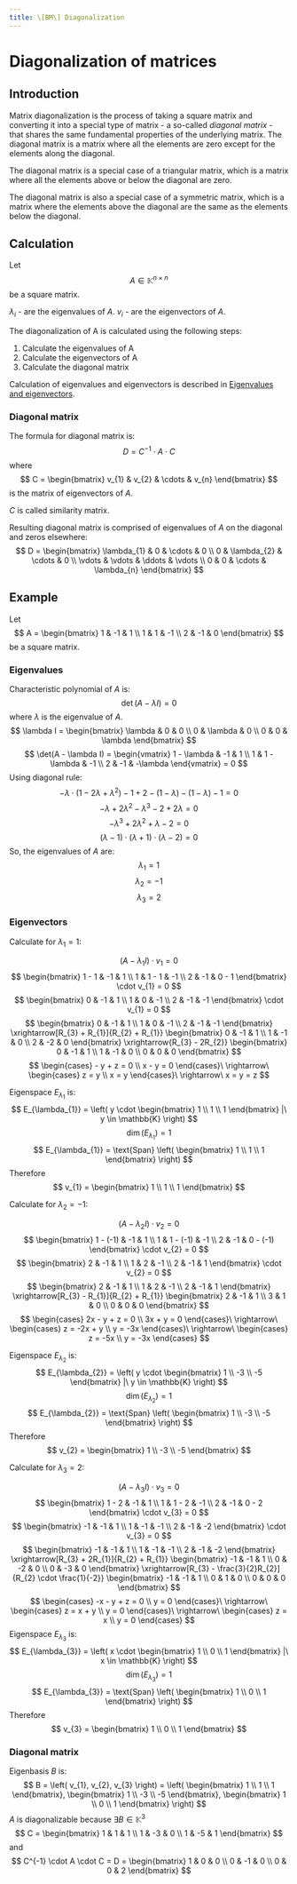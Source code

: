```yaml
---
title: \[BM\] Diagonalization
---
```


# Diagonalization of matrices

## Introduction
Matrix diagonalization is the process of taking a square matrix and converting it into a special type of matrix - a so-called *diagonal matrix* - that shares the same fundamental properties of the underlying matrix. The diagonal matrix is a matrix where all the elements are zero except for the elements along the diagonal.

The diagonal matrix is a special case of a triangular matrix, which is a matrix where all the elements above or below the diagonal are zero.

The diagonal matrix is also a special case of a symmetric matrix, which is a matrix where the elements above the diagonal are the same as the elements below the diagonal.

## Calculation
Let
$$ A \in \mathbb{K}^{n \times n} $$
be a square matrix.

$\lambda_{i}$ -
are the eigenvalues of $A$.
$v_{i}$ -
are the eigenvectors of $A$.

The diagonalization of A is calculated using the following steps:

1. Calculate the eigenvalues of A
2. Calculate the eigenvectors of A
3. Calculate the diagonal matrix

Calculation of eigenvalues and eigenvectors is described in [Eigenvalues and eigenvectors](/basicmath/eigen.md).

### Diagonal matrix
The formula for diagonal matrix is:
$$ D = C^{-1} \cdot A \cdot C $$
where
$$ C = \begin{bmatrix}
    v_{1} & v_{2} & \cdots & v_{n}
\end{bmatrix} $$
is the matrix of eigenvectors of
$A$.

$C$ is called similarity matrix.

Resulting diagonal matrix is comprised of eigenvalues of $A$ on the diagonal and zeros elsewhere:
$$ D = \begin{bmatrix}
    \lambda_{1} & 0 & \cdots & 0 \\
    0 & \lambda_{2} & \cdots & 0 \\
    \vdots & \vdots & \ddots & \vdots \\
    0 & 0 & \cdots & \lambda_{n}
\end{bmatrix} $$


## Example
Let
$$ A = \begin{bmatrix}
    1 & -1 & 1 \\
    1 & 1 & -1 \\
    2 & -1 & 0
\end{bmatrix} $$
be a square matrix.

### Eigenvalues
Characteristic polynomial of $A$ is:
$$ \det(A - \lambda I) = 0 $$
where
$\lambda$
is the eigenvalue of $A$.
$$ \lambda I = \begin{bmatrix}
    \lambda & 0 & 0 \\
    0 & \lambda & 0 \\
    0 & 0 & \lambda
\end{bmatrix} $$
$$ \det(A - \lambda I) = \begin{vmatrix}
    1 - \lambda & -1 & 1 \\
    1 & 1 - \lambda & -1 \\
    2 & -1 & -\lambda
\end{vmatrix} = 0 $$
Using diagonal rule:
$$ -\lambda \cdot (1 - 2\lambda + \lambda^{2}) - 1 + 2 - (1 - \lambda) - (1 - \lambda) - 1 = 0 $$
$$ -\lambda + 2\lambda^{2} - \lambda^{3} - 2 + 2\lambda = 0 $$
$$ -\lambda^{3} + 2\lambda^{2} + \lambda - 2 = 0 $$
$$ (\lambda - 1) \cdot (\lambda + 1) \cdot (\lambda - 2) = 0 $$
So, the eigenvalues of $A$ are:
$$ \lambda_{1} = 1 $$
$$ \lambda_{2} = -1 $$
$$ \lambda_{3} = 2 $$

### Eigenvectors
Calculate for
$\lambda_{1} = 1$:

$$ (A - \lambda_{1} I) \cdot v_{1} = 0 $$
$$ \begin{bmatrix}
    1 - 1 & -1 & 1 \\
    1 & 1 - 1 & -1 \\
    2 & -1 & 0 - 1
\end{bmatrix} \cdot v_{1} = 0 $$
$$ \begin{bmatrix}
    0 & -1 & 1 \\
    1 & 0 & -1 \\
    2 & -1 & -1
\end{bmatrix} \cdot v_{1} = 0 $$
$$ \begin{bmatrix}
    0 & -1 & 1 \\
    1 & 0 & -1 \\
    2 & -1 & -1
\end{bmatrix} \xrightarrow[R_{3} + R_{1}]{R_{2} + R_{1}} \begin{bmatrix}
    0 & -1 & 1 \\
    1 & -1 & 0 \\
    2 & -2 & 0
\end{bmatrix} \xrightarrow{R_{3} - 2R_{2}} \begin{bmatrix}
    0 & -1 & 1 \\
    1 & -1 & 0 \\
    0 & 0 & 0
\end{bmatrix} $$
$$ \begin{cases}
    - y + z = 0 \\
    x - y = 0
\end{cases}\ \rightarrow\ \begin{cases}
    z = y \\
    x = y
\end{cases}\ \rightarrow\ x = y = z $$

Eigenspace $E_{\lambda_{1}}$ is:
$$ E_{\lambda_{1}} = \left( y \cdot \begin{bmatrix}
    1 \\
    1 \\
    1
\end{bmatrix} |\ y \in \mathbb{K} \right) $$
$$ \dim(E_{\lambda_{1}}) = 1 $$
$$ E_{\lambda_{1}} = \text{Span} \left( \begin{bmatrix}
    1 \\
    1 \\
    1
\end{bmatrix} \right) $$
Therefore
$$ v_{1} = \begin{bmatrix}
    1 \\
    1 \\
    1
\end{bmatrix} $$

Calculate for
$\lambda_{2} = -1$:

$$ (A - \lambda_{2} I) \cdot v_{2} = 0 $$
$$ \begin{bmatrix}
    1 - (-1) & -1 & 1 \\
    1 & 1 - (-1) & -1 \\
    2 & -1 & 0 - (-1)
\end{bmatrix} \cdot v_{2} = 0 $$
$$ \begin{bmatrix}
    2 & -1 & 1 \\
    1 & 2 & -1 \\
    2 & -1 & 1
\end{bmatrix} \cdot v_{2} = 0 $$
$$ \begin{bmatrix}
    2 & -1 & 1 \\
    1 & 2 & -1 \\
    2 & -1 & 1
\end{bmatrix} \xrightarrow[R_{3} - R_{1}]{R_{2} + R_{1}} \begin{bmatrix}
    2 & -1 & 1 \\
    3 & 1 & 0 \\
    0 & 0 & 0
\end{bmatrix} $$
$$ \begin{cases}
    2x - y + z = 0 \\
    3x + y = 0
\end{cases}\ \rightarrow\ \begin{cases}
    z = -2x + y \\
    y = -3x
\end{cases}\ \rightarrow\ \begin{cases}
    z = -5x \\
    y = -3x
\end{cases} $$

Eigenspace $E_{\lambda_{2}}$ is:
$$ E_{\lambda_{2}} = \left( y \cdot \begin{bmatrix}
    1 \\
    -3 \\
    -5
\end{bmatrix} |\ y \in \mathbb{K} \right) $$
$$ \dim(E_{\lambda_{2}}) = 1 $$
$$ E_{\lambda_{2}} = \text{Span} \left( \begin{bmatrix}
    1 \\
    -3 \\
    -5
\end{bmatrix} \right) $$
Therefore
$$ v_{2} = \begin{bmatrix}
    1 \\
    -3 \\
    -5
\end{bmatrix} $$

Calculate for
$\lambda_{3} = 2$:

$$ (A - \lambda_{3} I) \cdot v_{3} = 0 $$
$$ \begin{bmatrix}
    1 - 2 & -1 & 1 \\
    1 & 1 - 2 & -1 \\
    2 & -1 & 0 - 2
\end{bmatrix} \cdot v_{3} = 0 $$
$$ \begin{bmatrix}
    -1 & -1 & 1 \\
    1 & -1 & -1 \\
    2 & -1 & -2
\end{bmatrix} \cdot v_{3} = 0 $$
$$ \begin{bmatrix}
    -1 & -1 & 1 \\
    1 & -1 & -1 \\
    2 & -1 & -2
\end{bmatrix} \xrightarrow[R_{3} + 2R_{1}]{R_{2} + R_{1}} \begin{bmatrix}
    -1 & -1 & 1 \\
    0 & -2 & 0 \\
    0 & -3 & 0
\end{bmatrix} \xrightarrow[R_{3} - \frac{3}{2}R_{2}]{R_{2} \cdot \frac{1}{-2}} \begin{bmatrix}
    -1 & -1 & 1 \\
    0 & 1 & 0 \\
    0 & 0 & 0
\end{bmatrix} $$
$$ \begin{cases}
    -x - y + z = 0 \\
    y = 0
\end{cases}\ \rightarrow\ \begin{cases}
    z = x + y \\
    y = 0
\end{cases}\ \rightarrow\ \begin{cases}
    z = x \\
    y = 0
\end{cases} $$
Eigenspace $E_{\lambda_{3}}$ is:
$$ E_{\lambda_{3}} = \left( x \cdot \begin{bmatrix}
    1 \\
    0 \\
    1
\end{bmatrix} |\ x \in \mathbb{K} \right) $$
$$ \dim(E_{\lambda_{3}}) = 1 $$
$$ E_{\lambda_{3}} = \text{Span} \left( \begin{bmatrix}
    1 \\
    0 \\
    1
\end{bmatrix} \right) $$
Therefore
$$ v_{3} = \begin{bmatrix}
    1 \\
    0 \\
    1
\end{bmatrix} $$

### Diagonal matrix
Eigenbasis $B$ is:
$$ B = \left( v_{1}, v_{2}, v_{3} \right) = \left( \begin{bmatrix}
    1 \\
    1 \\
    1
\end{bmatrix}, \begin{bmatrix}
    1 \\
    -3 \\
    -5
\end{bmatrix}, \begin{bmatrix}
    1 \\
    0 \\
    1
\end{bmatrix} \right) $$
$A$ is diagonalizable because
$\exists B \in \mathbb{K}^{3}$
$$ C = \begin{bmatrix}
    1 & 1 & 1 \\
    1 & -3 & 0 \\
    1 & -5 & 1
\end{bmatrix} $$
and
$$ C^{-1} \cdot A \cdot C = D = \begin{bmatrix}
    1 & 0 & 0 \\
    0 & -1 & 0 \\
    0 & 0 & 2
\end{bmatrix} $$



